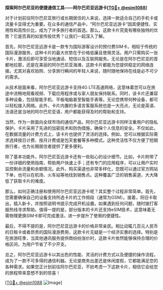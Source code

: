 **探索阿尔巴尼亚的便捷通信工具——阿尔巴尼亚远游卡[[TG💪+ @esim1088](https://t.me/s/esim1088)]**

对于计划前往阿尔巴尼亚旅行或长期居住的人来说，选择一款适合自己的手机卡或流量卡显得尤为重要。在众多的通信产品中，“阿尔巴尼亚远游卡”因其便捷性、实用性和高性价比，成为了许多旅行者的首选。那么，这款卡片究竟有哪些独特的优势？它是否真的如宣传般优秀？让我们一起深入了解。

首先，阿尔巴尼亚远游卡是一款专为国际游客设计的预付费SIM卡。相较于传统的国际漫游服务，这种卡片的最大优势在于价格低廉且使用灵活。用户只需购买一张卡片，激活后即可享受当地通话、短信以及互联网服务。无论是在阿尔巴尼亚的首都地拉那，还是在美丽的阿尔巴尼亚海滩，这款卡片都能为您提供稳定的网络连接。尤其对喜欢拍照、分享旅行瞬间的年轻人来说，随时随地保持在线是必不可少的需求。

从技术层面来看，阿尔巴尼亚远游卡支持4G LTE高速网络，这意味着您可以在旅途中流畅地观看视频、下载应用程序或与家人朋友保持联系。同时，该卡片还兼容多种设备，包括智能手机、平板电脑甚至智能手表等。无论您携带何种设备，都可以轻松接入网络。此外，卡片内置的多语言客服系统也是一大亮点，无论是英语、法语还是当地的阿尔巴尼亚语，用户都能获得及时的帮助和支持。

当然，作为一款面向全球市场的通信产品，阿尔巴尼亚远游卡同样注重用户的隐私保护。卡片采用了先进的加密技术和防伪措施，确保个人信息的安全。不仅如此，在数据流量的计费方式上，该卡片也提供了灵活的选择。例如，您可以根据实际需求选择按日计费、按月计费或是包天套餐等多种模式。这种灵活性不仅方便了短期旅行者，也为长期居住者提供了更多便利。

除了基本功能外，阿尔巴尼亚远游卡还有一些贴心的设计细节。比如，卡片附带了一份详细的使用指南，帮助用户快速上手；还有专门的应用程序，可以让用户实时监控剩余流量和余额情况。此外，购买渠道也非常多样化，您既可以通过官方网站下单，也可以在机场、火车站等地找到销售点。这种覆盖广泛的销售渠道，大大降低了获取卡片的难度。

那么，如何正确注册和使用阿尔巴尼亚远游卡呢？其实整个过程非常简单。首先，您需要确保自己的设备支持所选卡片的工作频段（通常为GSM）。接着，将旧卡取出，插入新卡，并按照说明书提示完成开机设置。如果遇到任何问题，随时拨打客服热线寻求帮助。值得一提的是，部分版本的卡片还支持eSIM技术，这意味着无需物理更换SIM卡即可完成激活，进一步提升了使用的便捷性。

最后，不得不提的是，阿尔巴尼亚远游卡的价格非常亲民。相比动辄几百元人民币的日租卡或者昂贵的国际漫游费用，这款卡片无疑是一个经济实惠的选择。特别是在旅游旺季，当其他通讯服务提供商纷纷涨价时，这款卡片依然能够保持合理的价格区间，为用户节省了不少开支。

总之，阿尔巴尼亚远游卡以其出色的性能、灵活的计费方式以及便捷的操作流程，成为了一款不可多得的通信利器。无论是商务出差还是休闲度假，它都能满足您的各种需求。如果您正计划前往阿尔巴尼亚，不妨考虑一下这款卡片，相信它会给您的旅程带来意想不到的惊喜！

[[TG💪+ @esim1088](https://t.me/s/esim1088) ![Image](https://i.postimg.cc/4NQfJmqS/Snipaste-2025-05-13-00-14-12.png)]